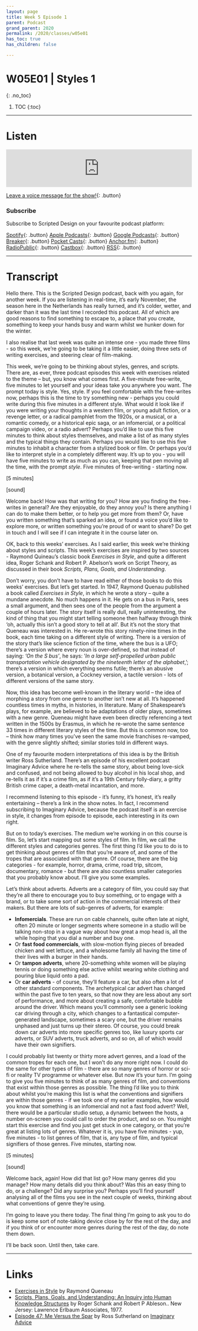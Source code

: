 ```yaml
---
layout: page
title: Week 5 Episode 1
parent: Podcast
grand_parent: 2020
permalink: /2020/classes/w05e01
has_toc: true
has_children: false

---
```


# W05E01 | Styles 1
{: .no_toc}

1. TOC
{:toc}


---

# Listen

<iframe src="https://anchor.fm/scripteddesign/embed/episodes/S01-W05-E01-Scripted-Design--Week-5-Episode-1-em84cr" height="102px" width="100%" frameborder="0" scrolling="no"></iframe>

<br>

[Leave a voice message for the show!](https://anchor.fm/scripteddesign/message){: .button}

### Subscribe

Subscribe to Scripted Design on your favourite podcast platform:

[Spotify](https://open.spotify.com/show/3sYD3KyPJXnIHUY2m2uFcy){: .button} [Apple Podcasts](https://podcasts.apple.com/nl/podcast/scripted-design/id1533696064?l=en){: .button} [Google Podcasts](https://www.google.com/podcasts?feed=aHR0cHM6Ly9hbmNob3IuZm0vcy8zN2QzMjZjNC9wb2RjYXN0L3Jzcw==){: .button} [Breaker](https://breaker.audio/scripted-design){: .button} [Pocket Casts](https://pca.st/h40ivs5f){: .button} [Anchor.fm](https://anchor.fm/scripteddesign){: .button} [RadioPublic](https://radiopublic.com/scripted-design-WaxpdP){: .button} [Castbox](https://castbox.fm/channel/Scripted-Design-id3371338){: .button} [RSS](https://anchor.fm/s/37d326c4/podcast/rss){: .button}

---

# Transcript

Hello there. This is the Scripted Design podcast, back with you again, for another week. If you are listening in real-time, it’s early November, the season here in the Netherlands has really turned, and it’s colder, wetter, and darker than it was the last time I recorded this podcast. All of which are good reasons to find something to escape to, a place that you create, something to keep your hands busy and warm whilst we hunker down for the winter.

I also realise that last week was quite an intense one - you made three films - so this week, we’re going to be taking it a little easier, doing three sets of writing exercises, and steering clear of film-making.

This week, we’re going to be thinking about styles, genres, and scripts. There are, as ever, three podcast episodes this week with exercises related to the theme – but, you know what comes first. A five-minute free-write, five minutes to let yourself and your ideas take you anywhere you want. The prompt today is style. Yes, style. If you feel comfortable with the free-writes now, perhaps this is the time to try something new - perhaps you could write during this five minutes in a different style. What would it look like if you were writing your thoughts in a western film, or young adult fiction, or a revenge letter, or a radical pamphlet from the 1920s, or a musical, or a romantic comedy, or a historical epic saga, or an infomercial, or a political campaign video, or a radio advert? Perhaps you’d like to use this five minutes to think about styles themselves, and make a list of as many styles and the typical things they contain. Perhaps you would like to use this five minutes to inhabit a character from a stylized book or film. Or perhaps you’d like to interpret style in a completely different way. It’s up to you - you will have five minutes to write as much as you can, keeping that pen moving all the time, with the prompt _style_. Five minutes of free-writing - starting now.

[5 minutes]

[sound]

Welcome back! How was that writing for you? How are you finding the free-writes in general? Are they enjoyable, do they annoy you? Is there anything I can do to make them better, or to help you get more from them? Or, have you written something that’s sparked an idea, or found a voice you’d like to explore more, or written something you’re proud of or want to share? Do get in touch and I will see if I can integrate it in the course later on.

OK, back to this weeks’ exercises. As I said earlier, this week we’re thinking about styles and scripts. This week’s exercises are inspired by two sources - Raymond Quineau’s classic book _Exercises in Style_, and quite a different idea, Roger Schank and Robert P. Abelson’s work on Script Theory, as discussed in their book _Scripts, Plans, Goals, and Understanding_.

Don’t worry, you don’t have to have read either of those books to do this weeks’ exercises. But let’s get started. In 1947, Raymond Quenau published a book called _Exercises in Style_, in which he wrote a story – quite a mundane anecdote. No much happens in it. He gets on a bus in Paris, sees a small argument, and then sees one of the people from the argument a couple of hours later. The story itself is really dull, really uninteresting, the kind of thing that you might start telling someone then halfway through think ‘oh, actually this isn’t a good story to tell at all’. But it’s not the story that Queneau was interested in. He re-wrote this story ninety-nine times in the book, each time taking on a different style of writing. There is a version of the story that’s like science fiction of the time, where the bus is a UFO; there’s a version where every noun is over-defined, so that instead of saying: _‘On the S bus’_, he says: ‘_In a large self-propelled urban public transportation vehicle designated by the nineteenth letter of the alphabet_,’; there’s a version in which everything seems futile; there’s an abusive version, a botanical version, a Cockney version, a tactile version - lots of different versions of the same story.

Now, this idea has become well-known in the literary world – the idea of morphing a story from one genre to another isn’t new at all. It’s happened countless times in myths, in histories, in literature. Many of Shakespeare’s plays, for example, are believed to be adaptations of older plays, sometimes with a new genre. Queneau might have even been directly referencing a text written in the 1500s by Erasmus, in which he re-wrote the same sentence 33 times in different literary styles of the time. But this is common now, too – think how many times you’ve seen the same movie franchises re-vamped, with the genre slightly shifted; similar stories told in different ways.

One of my favourite modern interpretations of this idea is by the British writer Ross Sutherland. There’s an episode of his excellent podcast Imaginary Advice where he re-tells the same story, about being love-sick and confused, and not being allowed to buy alcohol in his local shop, and re-tells it as if it’s a crime film, as if it’s a 19th Century folly-diary, a gritty British crime caper, a death-metal incantation, and more.

I recommend listening to this episode - it’s funny, it’s honest, it’s really entertaining – there’s a link in the show notes. In fact, I recommend subscribing to Imaginary Advice, because the podcast itself is an exercise in style, it changes from episode to episode, each interesting in its own right.

But on to today’s exercises. The medium we’re working in on this course is film. So, let’s start mapping out some styles of film. In film, we call the different styles and categories genres. The first thing I’d like you to do is to get thinking about genres of film that you’re aware of, and some of the tropes that are associated with that genre. Of course, there are the big categories - for example, horror, drama, crime, road trip, sitcom, documentary, romance - but there are also countless smaller categories that you probably know about. I’ll give you some examples.

Let’s think about adverts. Adverts are a category of film, you could say that they’re all there to encourage you to buy something, or to engage with a brand, or to take some sort of action in the commercial interests of their makers. But there are lots of sub-genres of adverts, for example:



*   **Infomercials**. These are run on cable channels, quite often late at night, often 20 minute or longer segments where someone in a studio will be talking non-stop in a vague way about how great a mop head is, all the while hoping that you dial a number and buy one.
*   Or **fast food commercials**, with slow-motion flying pieces of breaded chicken and wet lettuce, and a wholesome family all having the time of their lives with a burger in their hands.
*   Or **tampon adverts**, where 20-something white women will be playing tennis or doing something else active whilst wearing white clothing and pouring blue liquid onto a pad.
*   Or **car adverts** - of course, they’ll feature a car, but also often a lot of other standard components. The archetypical car advert has changed within the past five to ten years, so that now they are less about any sort of performance, and more about creating a safe, comfortable bubble around the driver. Which means you’ll commonly see a generic looking car driving through a city, which changes to a fantastical computer-generated landscape, sometimes a scary one, but the driver remains unphased and just turns up their stereo. Of course, you could break down car adverts into more specific genres too, like luxury sports car adverts, or SUV adverts, truck adverts, and so on, all of which would have their own signifiers.

I could probably list twenty or thirty more advert genres, and a load of the common tropes for each one, but I won’t do any more right now. I could do the same for other types of film - there are so many genres of horror or sci-fi or reality TV programme or whatever else. But now it’s your turn. I’m going to give you five minutes to think of as many genres of film, and conventions that exist within those genres as possible. The thing I’d like you to think about whilst you’re making this list is what the conventions and signifiers are within those genres - if we took one of my earlier examples, how would you know that something is an infomercial and not a fast food advert? Well, there would be a particular studio setup, a dynamic between the hosts, a number on-screen you could call to order the product, and so on. You might start this exercise and find you just get stuck in one category, or that you’re great at listing lots of genres. Whatever it is, you have five minutes - yup, five minutes - to list genres of film, that is, any type of film, and typical signifiers of those genres. Five minutes, starting now.

[5 minutes]

[sound]

Welcome back, again! How did that list go? How many genres did you manage? How many details did you think about? Was this an easy thing to do, or a challenge? Did any surprise you? Perhaps you’ll find yourself analysing all of the films you see in the next couple of weeks, thinking about what conventions of genre they’re using.

I’m going to leave you there today. The final thing I’m going to ask you to do is keep some sort of note-taking device close by for the rest of the day, and if you think of or encounter more genres during the rest of the day, do note them down.

I’ll be back soon. Until then, take care.


---

# Links

- [Exercises in Style](https://en.wikipedia.org/wiki/Exercises_in_Style) by Raymond Queneau
- [Scripts, Plans, Goals, and Understanding: An Inquiry into Human Knowledge Structures](https://books.google.nl/books/about/Scripts_Plans_Goals_and_Understanding.html?id=YZ99AAAAMAAJ&redir_esc=y) by Roger Schank and Robert P Ableson.. New Jersey: Lawrence Erlbaum Associates, 1977.
- [Episode 47: Me Versus the Spar](https://soundcloud.com/ross-sutherland/47-me-versus-the-spar-parts-1-to-7) by Ross Sutherland on [Imaginary Advice](https://www.imaginaryadvice.com)
